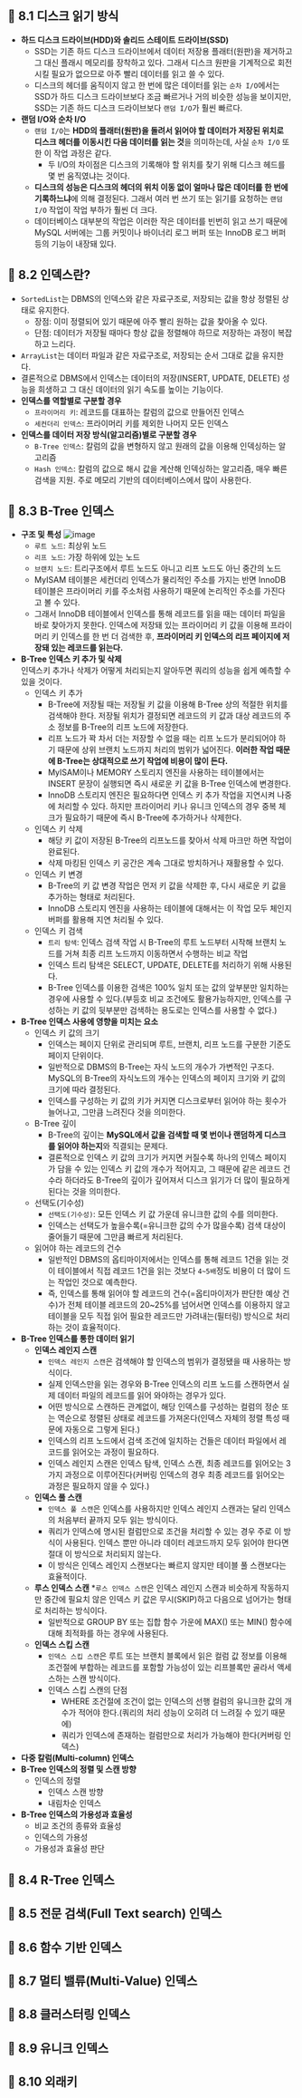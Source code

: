 ## 🦅 8.1 디스크 읽기 방식
* **하드 디스크 드라이브(HDD)와 솔리드 스테이트 드라이브(SSD)**
  * SSD는 기존 하드 디스크 드라이브에서 데이터 저장용 플래터(원판)을 제거하고 그 대신 플래시 메모리를 장착하고 있다. 그래서 디스크 원판을 기계적으로 회전시킬 필요가 없으므로 아주 빨리 데이터를 읽고 쓸 수 있다.
  * 디스크의 헤더를 움직이지 않고 한 번에 많은 데이터를 읽는 `순차 I/O`에서는 SSD가 하드 디스크 드라이브보다 조금 빠르거나 거의 비슷한 성능을 보이지만, SSD는 기존 하드 디스크 드라이브보다 `랜덤 I/O`가 훨씬 빠르다.
* **랜덤 I/O와 순차 I/O**
  * `랜덤 I/O`는 **HDD의 플래터(원판)을 돌려서 읽어야 할 데이터가 저장된 위치로 디스크 헤더를 이동시킨 다음 데이터를 읽는 것**을 의미하는데, 사실 `순차 I/O` 또한 이 작업 과정은 같다.
    * 두 I/O의 차이점은 디스크의 기록해야 할 위치를 찾기 위해 디스크 헤드를 몇 번 움직였냐는 것이다.
  * **디스크의 성능은 디스크의 헤더의 위치 이동 없이 얼마나 많은 데이터를 한 번에 기록하느냐**에 의해 결정된다. 그래서 여러 번 쓰기 또는 읽기를 요청하는 `랜덤 I/O` 작업이 작업 부하가 훨씬 더 크다.
  * 데이터베이스 대부분의 작업은 이러한 작은 데이터를 빈번히 읽고 쓰기 때문에 MySQL 서버에는 그룹 커밋이나 바이너리 로그 버퍼 또는 InnoDB 로그 버퍼 등의 기능이 내장돼 있다.
## 🦅 8.2 인덱스란?
* `SortedList`는 DBMS의 인덱스와 같은 자료구조로, 저장되는 값을 항상 정렬된 상태로 유지한다.
  * 장점: 이미 정렬되어 있기 때문에 아주 빨리 원하는 값을 찾아올 수 있다.
  * 단점: 데이터가 저장될 때마다 항상 값을 정렬해야 하므로 저장하는 과정이 복잡하고 느리다.  
* `ArrayList`는 데이터 파일과 같은 자료구조로, 저장되는 순서 그대로 값을 유지한다.
* 결론적으로 DBMS에서 인덱스는 데이터의 저장(INSERT, UPDATE, DELETE) 성능을 희생하고 그 대신 데이터의 읽기 속도를 높이는 기능이다.
* **인덱스를 역할별로 구분할 경우**
  * `프라이머리 키`: 레코드를 대표하는 칼럼의 값으로 만들어진 인덱스
  * `세컨더리 인덱스`: 프라이머리 키를 제외한 나머지 모든 인덱스
* **인덱스를 데이터 저장 방식(알고리즘)별로 구분할 경우**
  * `B-Tree 인덱스`: 칼럼의 값을 변형하지 않고 원래의 값을 이용해 인덱싱하는 알고리즘
  * `Hash 인덱스`: 칼럼의 값으로 해시 값을 계산해 인덱싱하는 알고리즘, 매우 빠른 검색을 지원. 주로 메모리 기반의 데이터베이스에서 많이 사용한다.
## 🦅 8.3 B-Tree 인덱스
* **구조 및 특성**
  ![image](https://github.com/user-attachments/assets/785a8691-1ea7-4743-b5d7-21af79b21759)
  * `루트 노드`: 최상위 노드
  * `리프 노드`: 가장 하위에 있는 노드
  * `브랜치 노드`: 트리구조에서 루트 노드도 아니고 리프 노드도 아닌 중간의 노드
  * MyISAM 테이블은 세컨더리 인덱스가 물리적인 주소를 가지는 반면 InnoDB 테이블은 프라이머리 키를 주소처럼 사용하기 때문에 논리적인 주소를 가진다고 볼 수 있다.
  * 그래서 InnoDB 테이블에서 인덱스를 통해 레코드를 읽을 때는 데이터 파일을 바로 찾아가지 못한다. 인덱스에 저장돼 있는 프라이머리 키 값을 이용해 프라이머리 키 인덱스를 한 번 더 검색한 후, **프라이머리 키 인덱스의 리프 페이지에 저장돼 있는 레코드를 읽는다.**
* **B-Tree 인덱스 키 추가 및 삭제**   
  인덱스키 추가나 삭제가 어떻게 처리되는지 알아두면 쿼리의 성능을 쉽게 예측할 수 있을 것이다.   
  * 인덱스 키 추가
    * B-Tree에 저장될 때는 저장될 키 값을 이용해 B-Tree 상의 적절한 위치를 검색해야 한다. 저장될 위치가 결정되면 레코드의 키 값과 대상 레코드의 주소 정보를 B-Tree의 리프 노드에 저장한다.
    * 리프 노드가 꽉 차서 더는 저장할 수 없을 때는 리프 노드가 분리되어야 하기 때문에 상위 브랜치 노드까지 처리의 범위가 넓어진다. **이러한 작업 때문에 B-Tree는 상대적으로 쓰기 작업에 비용이 많이 든다.**
    * MyISAM이나 MEMORY 스토리지 엔진을 사용하는 테이블에서는 INSERT 문장이 실행되면 즉시 새로운 키 값을 B-Tree 인덱스에 변경한다.
    * InnoDB 스토리지 엔진은 필요하다면 인덱스 키 추가 작업을 지연시켜 나중에 처리할 수 있다. 하지만 프라이머리 키나 유니크 인덱스의 경우 중복 체크가 필요하기 때문에 즉시 B-Tree에 추가하거나 삭제한다.
  * 인덱스 키 삭제
    * 해당 키 값이 저장된 B-Tree의 리프노드를 찾아서 삭제 마크만 하면 작업이 완료된다.
    * 삭제 마킹된 인덱스 키 공간은 계속 그대로 방치하거나 재활용할 수 있다.
  * 인덱스 키 변경
    * B-Tree의 키 값 변경 작업은 먼저 키 값을 삭제한 후, 다시 새로운 키 값을 추가하는 형태로 처리된다.
    * InnoDB 스토리지 엔진을 사용하는 테이블에 대해서는 이 작업 모두 체인지 버퍼를 활용해 지연 처리될 수 있다.
  * 인덱스 키 검색
    * `트리 탐색`: 인덱스 검색 작업 시 B-Tree의 루트 노드부터 시작해 브랜치 노드를 거쳐 최종 리프 노드까지 이동하면서 수행하는 비교 작업
    * 인덱스 트리 탐색은 SELECT, UPDATE, DELETE를 처리하기 위해 사용된다.
    * B-Tree 인덱스를 이용한 검색은 100% 일치 또는 값의 앞부분만 일치하는 경우에 사용할 수 있다.(부등호 비교 조건에도 활용가능하지만, 인덱스를 구성하는 키 값의 뒷부분만 검색하는 용도로는 인덱스를 사용할 수 없다.)
* **B-Tree 인덱스 사용에 영향을 미치는 요소**
  * 인덱스 키 값의 크기
    * 인덱스는 페이지 단위로 관리되며 루트, 브랜치, 리프 노드를 구분한 기준도 페이지 단위이다.
    * 일반적으로 DBMS의 B-Tree는 자식 노드의 개수가 가변적인 구조다. MySQL의 B-Tree의 자식노드의 개수는 인덱스의 페이지 크기와 키 값의 크기에 따라 결정된다.
    * 인덱스를 구성하는 키 값의 키가 커지면 디스크로부터 읽어야 하는 횟수가 늘어나고, 그만큼 느려진다 것을 의미한다.
  * B-Tree 깊이
    * B-Tree의 깊이는 **MySQL에서 값을 검색할 때 몇 번이나 랜덤하게 디스크를 읽어야 하는지**와 직결되는 문제다.
    * 결론적으로 인덱스 키 값의 크기가 커지면 커질수록 하나의 인덱스 페이지가 담을 수 있는 인덱스 키 값의 개수가 적어지고, 그 때문에 같은 레코드 건수라 하더라도 B-Tree의 깊이가 깊어져서 디스크 읽기가 더 많이 필요하게 된다는 것을 의미한다.
  * 선택도(기수성)
    * `선택도(기수성)`: 모든 인덱스 키 값 가운데 유니크한 값의 수를 의미한다.
    * 인덱스는 선택도가 높을수록(=유니크한 값의 수가 많을수록) 검색 대상이 줄어들기 때문에 그만큼 빠르게 처리된다.
  * 읽어야 하는 레코드의 건수
    * 일반적인 DBMS의 옵티마이저에서는 인덱스를 통해 레코드 1건을 읽는 것이 테이블에서 직접 레코드 1건을 읽는 것보다 `4~5배`정도 비용이 더 많이 드는 작업인 것으로 예측한다.
    * 즉, 인덱스를 통해 읽어야 할 레코드의 건수(=옵티마이저가 판단한 예상 건수)가 전체 테이블 레코드의 20~25%를 넘어서면 인덱스를 이용하지 않고 테이블을 모두 직접 읽어 필요한 레코드만 가려내는(필터링) 방식으로 처리하는 것이 효율적이다.
* **B-Tree 인덱스를 통한 데이터 읽기**
  * **인덱스 레인지 스캔**
    * `인덱스 레인지 스캔`은 검색해야 할 인덱스의 범위가 결정됐을 때 사용하는 방식이다.
    * 실제 인덱스만을 읽는 경우와 B-Tree 인덱스의 리프 노드를 스캔하면서 실제 데이터 파일의 레코드를 읽어 와야하는 경우가 있다.
    * 어떤 방식으로 스캔하든 관계없이, 해당 인덱스를 구성하는 컬럼의 정순 또는 역순으로 정렬된 상태로 레코드를 가져온다(인덱스 자체의 정렬 특성 때문에 자동으로 그렇게 된다.)
    * 인덱스의 리프 노드에서 검색 조건에 일치하는 건들은 데이터 파일에서 레코드를 읽어오는 과정이 필요하다.
    * 인덱스 레인지 스캔은 인덱스 탐색, 인덱스 스캔, 최종 레코드를 읽어오는 3가지 과정으로 이루어진다(커버링 인덱스의 경우 최종 레코드를 읽어오는 과정은 필요하지 않을 수 있다.)
  * **인덱스 풀 스캔**
    * `인덱스 풀 스캔`은 인덱스를 사용하지만 인덱스 레인지 스캔과는 달리 인덱스의 처음부터 끝까지 모두 읽는 방식이다.
    * 쿼리가 인덱스에 명시된 컬럼만으로 조건을 처리할 수 있는 경우 주로 이 방식이 사용된다. 인덱스 뿐만 아니라 데이터 레코드까지 모두 읽어야 한다면 절대 이 방식으로 처리되지 않는다.
    * 이 방식은 인덱스 레인지 스캔보다는 빠르지 않지만 테이블 풀 스캔보다는 효율적이다.
  * **루스 인덱스 스캔**
    *`루스 인덱스 스캔`은 인덱스 레인지 스캔과 비슷하게 작동하지만 중간에 필요치 않은 인덱스 키 값은 무시(SKIP)하고 다음으로 넘어가는 형태로 처리하는 방식이다.
    * 일반적으로 GROUP BY 또는 집합 함수 가운에 MAX() 또는 MIN() 함수에 대해 최적화를 하는 경우에 사용된다.
  * **인덱스 스킵 스캔**
    * `인덱스 스킵 스캔`은 루트 또는 브랜치 블록에서 읽은 컬럼 값 정보를 이용해 조건절에 부합하는 레코드를 포함할 가능성이 있는 리프블록만 골라서 액세스하는 스캔 방식이다.
    * 인덱스 스킵 스캔의 단점
      * WHERE 조건절에 조건이 없는 인덱스의 선행 컬럼의 유니크한 값의 개수가 적어야 한다.(쿼리의 처리 성능이 오히려 더 느려질 수 있기 때문에)
      * 쿼리가 인덱스에 존재하는 컬럼만으로 처리가 가능해야 한다(커버링 인덱스)
* **다중 칼럼(Multi-column) 인덱스**
* **B-Tree 인덱스의 정렬 및 스캔 방향**
  * 인덱스의 정렬
    * 인덱스 스캔 방향
    * 내림차순 인덱스
* **B-Tree 인덱스의 가용성과 효율성**
  * 비교 조건의 종류와 효율성
  * 인덱스의 가용성
  * 가용성과 효율성 판단
## 🦅 8.4 R-Tree 인덱스

## 🦅 8.5 전문 검색(Full Text search) 인덱스

## 🦅 8.6 함수 기반 인덱스

## 🦅 8.7 멀티 밸류(Multi-Value) 인덱스

## 🦅 8.8 클러스터링 인덱스

## 🦅 8.9 유니크 인덱스

## 🦅 8.10 외래키
